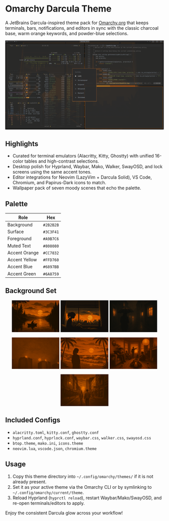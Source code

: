 # Omarchy Darcula Theme

A JetBrains Darcula-inspired theme pack for [Omarchy.org](https://omarchy.org) that keeps terminals, bars, notifications, and editors in sync with the classic charcoal base, warm orange keywords, and powder-blue selections.

<p align="center">
  <img src="theme.png" alt="Darcula Theme preview" />
</p>

## Highlights
- Curated for terminal emulators (Alacritty, Kitty, Ghostty) with unified 16-color tables and high-contrast selections.
- Desktop polish for Hyprland, Waybar, Mako, Walker, SwayOSD, and lock screens using the same accent tones.
- Editor integrations for Neovim (LazyVim + Darcula Solid), VS Code, Chromium, and Papirus-Dark icons to match.
- Wallpaper pack of seven moody scenes that echo the palette.

## Palette
| Role | Hex |
| --- | --- |
| Background | `#2B2B2B` |
| Surface | `#3C3F41` |
| Foreground | `#A9B7C6` |
| Muted Text | `#808080` |
| Accent Orange | `#CC7832` |
| Accent Yellow | `#FFD760` |
| Accent Blue | `#6897BB` |
| Accent Green | `#6A8759` |

## Background Set
<p align="center">
  <img src="backgrounds/1-fisher.png" alt="Fisher at dusk" width="30%" />
  <img src="backgrounds/2-readgirl.png" alt="Reading silhouette" width="30%" />
  <img src="backgrounds/3-dark-rain.png" alt="Neon rain" width="30%" />
</p>
<p align="center">
  <img src="backgrounds/4-hot.png" alt="Midnight neon" width="30%" />
  <img src="backgrounds/5-beach.png" alt="Overcast shoreline" width="30%" />
  <img src="backgrounds/6-oas.png" alt="Oracle of the sea" width="30%" />
</p>
<p align="center">
  <img src="backgrounds/7-oas.png" alt="Oasis skyline" width="30%" />
</p>

## Included Configs
- `alacritty.toml`, `kitty.conf`, `ghostty.conf`
- `hyprland.conf`, `hyprlock.conf`, `waybar.css`, `walker.css`, `swayosd.css`
- `btop.theme`, `mako.ini`, `icons.theme`
- `neovim.lua`, `vscode.json`, `chromium.theme`

## Usage
1. Copy this theme directory into `~/.config/omarchy/themes/` if it is not already present.
2. Set it as your active theme via the Omarchy CLI or by symlinking to `~/.config/omarchy/current/theme`.
3. Reload Hyprland (`hyprctl reload`), restart Waybar/Mako/SwayOSD, and re-open terminals/editors to apply.

Enjoy the consistent Darcula glow across your workflow!
